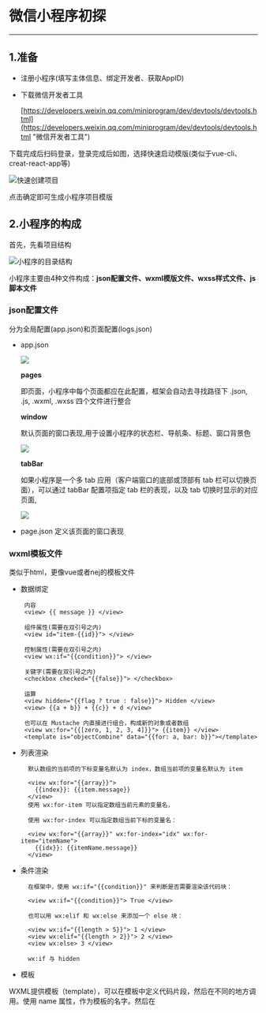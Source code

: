 # 微信小程序初探 #

----------

## 1.准备 ##
 
- 注册小程序(填写主体信息、绑定开发者、获取AppID)
	
- 下载微信开发者工具

   [https://developers.weixin.qq.com/miniprogram/dev/devtools/devtools.html](https://developers.weixin.qq.com/miniprogram/dev/devtools/devtools.html "微信开发者工具")

下载完成后扫码登录，登录完成后如图，选择快速启动模版(类似于vue-cli、creat-react-app等)


![快速创建项目](https://i.imgur.com/J9xlXpI.png)


点击确定即可生成小程序项目模版


## 2.小程序的构成 ##

首先，先看项目结构

![小程序的目录结构](https://i.imgur.com/T9D9eul.png)

小程序主要由4种文件构成：**json配置文件、wxml模版文件、wxss样式文件、js脚本文件**

### json配置文件 ###

分为全局配置(app.json)和页面配置(logs.json)

* app.json
   
   ![](https://i.imgur.com/VzTeGGv.png)
    
   **pages** 

   即页面，小程序中每个页面都应在此配置，框架会自动去寻找路径下 .json, .js, .wxml, .wxss 四个文件进行整合

   **window**
	
   默认页面的窗口表现,用于设置小程序的状态栏、导航条、标题、窗口背景色

   ![](https://mp.weixin.qq.com/debug/wxadoc/dev/image/config.jpg?t=2018510)

   **tabBar**
  
   如果小程序是一个多 tab 应用（客户端窗口的底部或顶部有 tab 栏可以切换页面），可以通过 tabBar 配置项指定 tab 栏的表现，以及 tab 切换时显示的对应页面,

   ![](https://i.imgur.com/3HmJsWi.png) 

* page.json 定义该页面的窗口表现

### wxml模板文件 ###

类似于html，更像vue或者nej的模板文件
 
*  数据绑定 

	    内容
    	<view> {{ message }} </view>
    	
    	组件属性(需要在双引号之内)
    	<view id="item-{{id}}"> </view>
    	
    	控制属性(需要在双引号之内)
    	<view wx:if="{{condition}}"> </view>
    
    	关键字(需要在双引号之内)
    	<checkbox checked="{{false}}"> </checkbox>
    
    	运算
    	<view hidden="{{flag ? true : false}}"> Hidden </view> 
    	<view> {{a + b}} + {{c}} + d </view>
    
    	也可以在 Mustache 内直接进行组合，构成新的对象或者数组
    	<view wx:for="{{[zero, 1, 2, 3, 4]}}"> {{item}} </view>
    	<template is="objectCombine" data="{{for: a, bar: b}}"></template>

* 列表渲染

        默认数组的当前项的下标变量名默认为 index，数组当前项的变量名默认为 item
		
	    <view wx:for="{{array}}">
    	  {{index}}: {{item.message}}
    	</view>
		使用 wx:for-item 可以指定数组当前元素的变量名，

		使用 wx:for-index 可以指定数组当前下标的变量名：
		
		<view wx:for="{{array}}" wx:for-index="idx" wx:for-item="itemName">
      	  {{idx}}: {{itemName.message}}
        </view>

* 条件渲染

        在框架中，使用 wx:if="{{condition}}" 来判断是否需要渲染该代码块：
    
    	<view wx:if="{{condition}}"> True </view>

    	也可以用 wx:elif 和 wx:else 来添加一个 else 块：
    	
    	<view wx:if="{{length > 5}}"> 1 </view>
    	<view wx:elif="{{length > 2}}"> 2 </view>
    	<view wx:else> 3 </view>
        
        wx:if 与 hidden

* 模板

WXML提供模板（template），可以在模板中定义代码片段，然后在不同的地方调用。使用 name 属性，作为模板的名字。然后在<template/>内定义代码片段，如：

 
    <template name="msgItem">
      <view>
	    <text> {{index}}: {{msg}} </text>
	    <text> Time: {{time}} </text>
      </view>
    </template>

使用 is 属性，声明需要的使用的模板，然后将模板所需要的 data 传入，如：

	<template is="msgItem" data="{{...item}}"/>


    	Page({
	      data: {
			    item: {
			      index: 0,
			      msg: 'this is a template',
			      time: '2016-09-15'
			    }
	      }
    })


    好处：
	<template name="odd">
	  <view> odd </view>
	</template>
	<template name="even">
	  <view> even </view>
	</template>
	
	<block wx:for="{{[1, 2, 3, 4, 5]}}">
	    <template is="{{item % 2 == 0 ? 'even' : 'odd'}}"/>
	</block>

引入：import和include

	<import src="item.wxml"/> 无法传递引用 比如A引B B引C  无法A引C
		
	<include src="header.wxml"/> include 可以将目标文件除了 <template/> <wxs/> 外的整个代码引入，相当于是拷贝到 include 位置

* 事件
	    
	    <view id="tapTest" data-hi="WeChat" bindtap="tapName"> Click me! </view>
	    	在相应的Page定义中写上相应的事件处理函数，参数是event。
	    Page({
	      tapName: function(event) {
	    	console.log(event)
	      }
	    })

事件分为冒泡事件和非冒泡事件：

冒泡事件：当一个组件上的事件被触发后，该事件会向父节点传递。

非冒泡事件：当一个组件上的事件被触发后，该事件不会向父节点传递。

![](https://i.imgur.com/vwp1J5o.png)


如何组织冒泡？  catch事件


### wxss ###

即微信在css基础上进行了拓展，主要包括两方面：尺寸单位、样式导入

![](https://i.imgur.com/dHjGJVy.png)



使用@import语句可以导入外联样式表，@import后跟需要导入的外联样式表的相对路径，用;表示语句结束。

![](https://i.imgur.com/VbmsgOA.png)